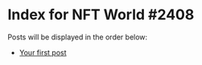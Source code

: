 # Index for NFT World #2408
Posts will be displayed in the order below:

- [Your first post](./001-first.md)

